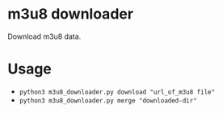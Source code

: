 # m3u8 downloader
Download m3u8 data.

# Usage
- `python3 m3u8_downloader.py download "url_of_m3u8 file"`
- `python3 m3u8_downloader.py merge "downloaded-dir"`
